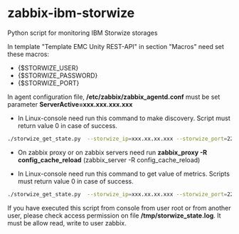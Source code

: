 # zabbix-ibm-storwize
Python script for monitoring IBM Storwize storages


In template "Template EMC Unity REST-API" in section "Macros" need set these macros:
- {$STORWIZE_USER}
- {$STORWIZE_PASSWORD}
- {$STORWIZE_PORT}

In agent configuration file, **/etc/zabbix/zabbix_agentd.conf** must be set parameter **ServerActive=xxx.xxx.xxx.xxx**

- In Linux-console need run this command to make discovery. Script must return value 0 in case of success.
```bash
./storwize_get_state.py  --storwize_ip=xxx.xx.xx.xxx --storwize_port=22 --storwize_user=user_name_of_storagedevice --storwize_password='password' --storage_name="storage_name_in_zabbix-web-interface" --discovery
```
- On zabbix proxy or on zabbix servers need run **zabbix_proxy -R config_cache_reload** (zabbix_server -R config_cache_reload)

- In Linux-console need run this command to get value of metrics. Scripts must return value 0 in case of success.
```bash
./storwize_get_state.py  --storwize_ip=xxx.xx.xx.xxx --storwize_port=22 --storwize_user=user_name_of_storagedevice --storwize_password='password' --storage_name="storage_name_in_zabbix-web-interface" --status
```
If you have executed this script from console from user root or from another user, please check access permission on file **/tmp/storwize_state.log**. It must be allow read, write to user zabbix.
